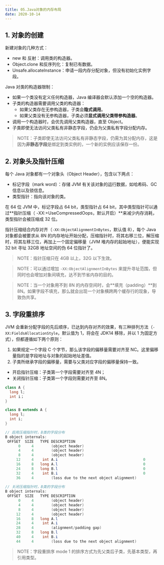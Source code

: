 ```yaml
---
title: 05.Java对象的内存布局
date: 2020-10-14
---
```




## 1. 对象的创建

新建对象的几种方式：

- new 和 反射：调用类的构造器。
- Object.clone 和反序列化：复制已有数据。
- Unsafe.allocateInstance：申请一段内存分配对象，但没有初始化实例字段。

Java 对类的构造器限制：

- 如果一个类没有定义任何构造器，Java 编译器会默认添加一个空的构造器。
- 子类的构造器需要调用父类的构造器：
  - 如果父类存在无参构造器，子类会**隐式调用**。
  - 如果父类没有无参构造器，子类必须**显式调用父类带参构造器**。
- 调用一个构造器时，会优先调用父类构造器，直至 Object。
- 子类即使无法访问父类私有非静态字段，仍会为父类私有字段分配内存。

> NOTE：子类即使无法访问父类私有非静态字段，仍需为其分配内存，这是因为**非静态字段**是绑定到类实例的，一个新的实例应该保存一份。

## 2. 对象头及指针压缩

每个 Java 对象都有一个对象头（Object Header），包含以下两点：

- 标记字段（mark word）：存储 JVM 有关该对象的运行数据，如哈希码、GC 信息以及锁信息。
- 类型指针：指向该对象的类。

在 64 位 JVM 中，标记字段占 64 bit，类型指针占 64 bit，其中类型指针可以通过**指针压缩（ -XX:+UseCompressedOops，默认开启）**来减少内存消耗，类型指针会被压缩成 32 位。

指针压缩结合内存对齐（`-XX:ObjectAlignmentInBytes`，默认值 8），每个 Java 对象都会被要求从 8N 的内存地址开始分配，压缩指针时，将其右移三位，解压缩时，将其左移三位，再加上一个固定偏移量（JVM 堆内存的起始地址），便能实现 32 bit 寻址 32GB 地址空间的伪 64 位指针了。 

> NOTE：指针压缩只在 4GB 以上，32G 以下生效。

> NOTE：可以通过增加 `-XX:ObjectAlignmentInBytes` 来提升寻址范围，但同时也会增加对象间填充，达不到节省内存的目的。

> NOTE：当一个对象用不到 8N 的内存空间时，会**填充（padding）**到 8N。如果字段不填充，那么就会出现一个对象横跨两个缓存行的现象，导致伪共享。

## 3. 字段重排序

JVM 会重新分配字段的先后顺序，已达到内存对齐的效果，有三种排列方法（`-XX:FieldsAllocationStyle`，默认值为 1，将会在 JDK14 移除，并以 1 为固定方式），但都遵循如下两个原则：

1. 如果规定一个字段 C 个字节，那么该字段的偏移量需要对齐至 NC。这里偏移量指的是字段地址与对象的起始地址差值。
2. 子类所继承字段的偏移量，需要与父类对应字段的偏移量保持一致。

- 开启指针压缩：子类第一个字段需要对齐至 4N；
- 关闭指针压缩：子类第一个字段则需要对齐至 8N。

```java
class A {
  long l;
  int i；
}

class B extends A {
  long l;
  int i;
}

// 启用压缩指针时，B类的字段分布
B object internals:
 OFFSET  SIZE   TYPE DESCRIPTION
      0     4        (object header)
      4     4        (object header)
      8     4        (object header)
     12     4    int A.i                                       0
     16     8   long A.l                                       0
     24     8   long B.l                                       0
     32     4    int B.i                                       0
     36     4        (loss due to the next object alignment)
     
// 关闭压缩指针时，B类的字段分布
B object internals:
 OFFSET  SIZE   TYPE DESCRIPTION
      0     4        (object header)
      4     4        (object header)
      8     4        (object header)
     12     4        (object header)
     16     8   long A.l
     24     4    int A.i
     28     4        (alignment/padding gap)                  
     32     8   long B.l
     40     4    int B.i
     44     4        (loss due to the next object alignment)
```

> NOTE：字段重排序 mode 1 的排序方式为先父类后子类，先基本类型，再引用类型。